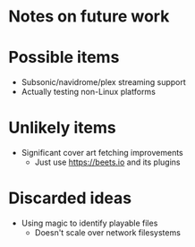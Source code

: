 Notes on future work
====================

# Possible items
- Subsonic/navidrome/plex streaming support
- Actually testing non-Linux platforms

# Unlikely items
- Significant cover art fetching improvements
  - Just use https://beets.io and its plugins

# Discarded ideas
- Using magic to identify playable files
  - Doesn't scale over network filesystems
